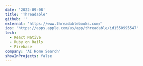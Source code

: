 ```yaml
---
date: '2022-09-08'
title: 'Threadable'
github: ''
external: 'https://www.threadablebooks.com/'
ios: 'https://apps.apple.com/us/app/threadable/id1550995547'
tech:
  - React Native
  - Ruby on Rails
  - Firebase
company: 'AI Home Search'
showInProjects: false
---
```

